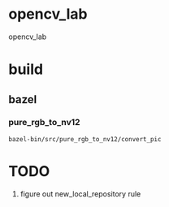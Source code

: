# opencv_lab
opencv_lab

# build
## bazel
### pure_rgb_to_nv12
```
bazel-bin/src/pure_rgb_to_nv12/convert_pic
````

# TODO
1. figure out new_local_repository rule